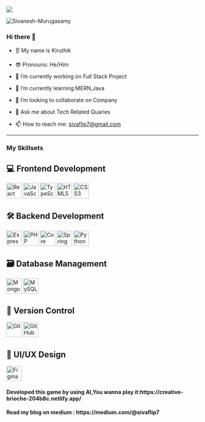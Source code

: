 <img src="Welcome to my Profile.png">


<p align="left"> <img src="https://komarev.com/ghpvc/?username=sivanesh-murugasamy&label=Profile%20views&color=0e75b6&style=flat" alt="Sivanesh-Murugasamy" /> </p>

### Hi there 👋
* 👂 My name is Kiruthik
 
* 😎 Pronouns: He/Him
 
* 🔭 I’m currently working on Full Stack Project
 
* 🌱 I’m currently learning MERN,Java
 
* 🤝 I’m looking to collaborate on Company
 
* 💬 Ask me about Tech Related Quaries
 
* 📫 How to reach me: sivaflip7@gmail.com
 

<hr>
<div>
<h3 align="left">My Skillsets</h3>
   
## 💻 Frontend Development
<p align="left">
  <img src="https://cdn.jsdelivr.net/gh/devicons/devicon/icons/react/react-original.svg" height="40" alt="React" />
  <img src="https://cdn.jsdelivr.net/gh/devicons/devicon/icons/javascript/javascript-original.svg" height="40" alt="JavaScript" />
  <img src="https://cdn.jsdelivr.net/gh/devicons/devicon/icons/typescript/typescript-original.svg" height="40" alt="TypeScript" />
  <img src="https://cdn.jsdelivr.net/gh/devicons/devicon/icons/html5/html5-original.svg" height="40" alt="HTML5" />
  <img src="https://cdn.jsdelivr.net/gh/devicons/devicon/icons/css3/css3-original.svg" height="40" alt="CSS3" />
</p>

## 🛠 Backend Development
<p align="left">
  <img src="https://cdn.jsdelivr.net/gh/devicons/devicon/icons/express/express-original.svg" height="40" alt="Express.js" />
  <img src="https://cdn.jsdelivr.net/gh/devicons/devicon/icons/php/php-original.svg" height="40" alt="PHP" />
  <img src="https://cdn.jsdelivr.net/gh/devicons/devicon/icons/java/java-original.svg" height="40" alt="Core Java" />
  <img src="https://cdn.jsdelivr.net/gh/devicons/devicon/icons/spring/spring-original.svg" height="40" alt="Spring Boot" />
  <img src="https://cdn.jsdelivr.net/gh/devicons/devicon/icons/python/python-original.svg" height="40" alt="Python" />
</p>

## 🗃 Database Management
<p align="left">
  <img src="https://cdn.jsdelivr.net/gh/devicons/devicon/icons/mongodb/mongodb-original.svg" height="40" alt="MongoDB" />
  <img src="https://cdn.jsdelivr.net/gh/devicons/devicon/icons/mysql/mysql-original.svg" height="40" alt="MySQL" />
</p>

## 🔧 Version Control
<p align="left">
  <img src="https://cdn.jsdelivr.net/gh/devicons/devicon/icons/git/git-original.svg" height="40" alt="Git" />
  <img src="https://cdn.jsdelivr.net/gh/devicons/devicon/icons/github/github-original.svg" height="40" alt="GitHub" />
</p>

## 🎨 UI/UX Design
<p align="left">
  <img src="https://cdn.jsdelivr.net/gh/devicons/devicon/icons/figma/figma-original.svg" height="40" alt="Figma" />
</p>
</div>

<h4>Developed this game by using AI,You wanna play it:https://creative-brioche-204b8c.netlify.app/</h4>

<h4>Read my blog on medium : https://medium.com/@sivaflip7</h4>
<!---
sivanesh-murugasamy/sivanesh-murugasamy is a ✨ special ✨ repository because its `README.md` (this file) appears on your GitHub profile.
You can click the Preview link to take a look at your changes.
--->

